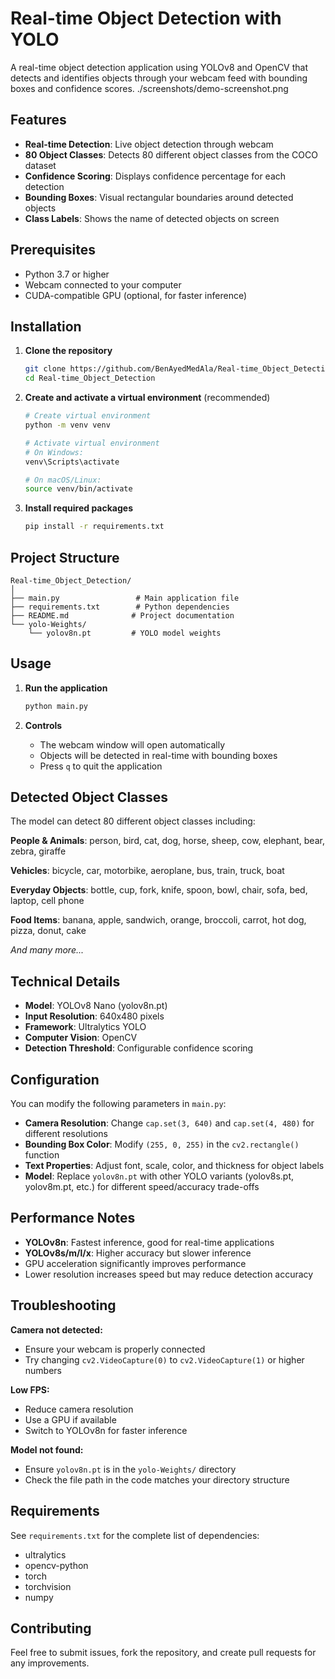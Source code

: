 # Real-time Object Detection with YOLO

A real-time object detection application using YOLOv8 and OpenCV that detects and identifies objects through your webcam feed with bounding boxes and confidence scores.
./screenshots/demo-screenshot.png


## Features

- **Real-time Detection**: Live object detection through webcam
- **80 Object Classes**: Detects 80 different object classes from the COCO dataset
- **Confidence Scoring**: Displays confidence percentage for each detection
- **Bounding Boxes**: Visual rectangular boundaries around detected objects
- **Class Labels**: Shows the name of detected objects on screen

## Prerequisites

- Python 3.7 or higher
- Webcam connected to your computer
- CUDA-compatible GPU (optional, for faster inference)

## Installation

1. **Clone the repository**
   ```bash
   git clone https://github.com/BenAyedMedAla/Real-time_Object_Detection.git
   cd Real-time_Object_Detection
   ```

2. **Create and activate a virtual environment** (recommended)
   ```bash
   # Create virtual environment
   python -m venv venv
   
   # Activate virtual environment
   # On Windows:
   venv\Scripts\activate
   
   # On macOS/Linux:
   source venv/bin/activate
   ```

3. **Install required packages**
   ```bash
   pip install -r requirements.txt
   ```


## Project Structure

```
Real-time_Object_Detection/
│
├── main.py                 # Main application file
├── requirements.txt        # Python dependencies
├── README.md              # Project documentation
└── yolo-Weights/
    └── yolov8n.pt         # YOLO model weights
```

## Usage

1. **Run the application**
   ```bash
   python main.py
   ```

2. **Controls**
   - The webcam window will open automatically
   - Objects will be detected in real-time with bounding boxes
   - Press `q` to quit the application

## Detected Object Classes

The model can detect 80 different object classes including:

**People & Animals**: person, bird, cat, dog, horse, sheep, cow, elephant, bear, zebra, giraffe

**Vehicles**: bicycle, car, motorbike, aeroplane, bus, train, truck, boat

**Everyday Objects**: bottle, cup, fork, knife, spoon, bowl, chair, sofa, bed, laptop, cell phone

**Food Items**: banana, apple, sandwich, orange, broccoli, carrot, hot dog, pizza, donut, cake

*And many more...*

## Technical Details

- **Model**: YOLOv8 Nano (yolov8n.pt)
- **Input Resolution**: 640x480 pixels
- **Framework**: Ultralytics YOLO
- **Computer Vision**: OpenCV
- **Detection Threshold**: Configurable confidence scoring

## Configuration

You can modify the following parameters in `main.py`:

- **Camera Resolution**: Change `cap.set(3, 640)` and `cap.set(4, 480)` for different resolutions
- **Bounding Box Color**: Modify `(255, 0, 255)` in the `cv2.rectangle()` function
- **Text Properties**: Adjust font, scale, color, and thickness for object labels
- **Model**: Replace `yolov8n.pt` with other YOLO variants (yolov8s.pt, yolov8m.pt, etc.) for different speed/accuracy trade-offs

## Performance Notes

- **YOLOv8n**: Fastest inference, good for real-time applications
- **YOLOv8s/m/l/x**: Higher accuracy but slower inference
- GPU acceleration significantly improves performance
- Lower resolution increases speed but may reduce detection accuracy

## Troubleshooting

**Camera not detected:**
- Ensure your webcam is properly connected
- Try changing `cv2.VideoCapture(0)` to `cv2.VideoCapture(1)` or higher numbers

**Low FPS:**
- Reduce camera resolution
- Use a GPU if available
- Switch to YOLOv8n for faster inference

**Model not found:**
- Ensure `yolov8n.pt` is in the `yolo-Weights/` directory
- Check the file path in the code matches your directory structure

## Requirements

See `requirements.txt` for the complete list of dependencies:
- ultralytics
- opencv-python
- torch
- torchvision
- numpy

## Contributing

Feel free to submit issues, fork the repository, and create pull requests for any improvements.
